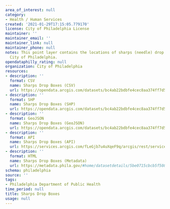 ```yaml
---
area_of_interest: null
category:
- Health / Human Services
created: '2021-01-29T17:15:05.779170'
license: City of Philadelphia License
maintainer: ''
maintainer_email: ''
maintainer_link: null
maintainer_phone: null
notes: This point layer contains the locations of sharps (needle) drop boxes in the
  City of Philadelphia.
opendataphilly_rating: null
organization: City of Philadelphia
resources:
- description: ''
  format: CSV
  name: Sharps Drop Boxes (CSV)
  url: https://opendata.arcgis.com/datasets/bc4ab22bdbfe4cec8aa374ff7d5cec81_0.csv
- description: ''
  format: SHP
  name: Sharps Drop Boxes (SHP)
  url: https://opendata.arcgis.com/datasets/bc4ab22bdbfe4cec8aa374ff7d5cec81_0.zip
- description: ''
  format: GeoJSON
  name: Sharps Drop Boxes (GeoJSON)
  url: https://opendata.arcgis.com/datasets/bc4ab22bdbfe4cec8aa374ff7d5cec81_0.geojson
- description: ''
  format: API
  name: Sharps Drop Boxes (API)
  url: https://services.arcgis.com/fLeGjb7u4uXqeF9q/arcgis/rest/services/Sharps_Drop_Boxes/FeatureServer/0/query?outFields=*&where=1%3D1
- description: ''
  format: HTML
  name: Sharps Drop Boxes (Metadata)
  url: https://metadata.phila.gov/#home/datasetdetails/5be0715cbcb5f50859f6266b/representationdetails/5be0715cbcb5f50859f6266f/
schema: philadelphia
source: ''
tags:
- Philadelphia Department of Public Health
time_period: null
title: Sharps Drop Boxes
usage: null
---
```

